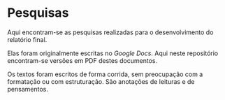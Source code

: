 # Pesquisas

Aqui encontram-se as pesquisas realizadas para o desenvolvimento do relatório final.

Elas foram originalmente escritas no _Google Docs_. Aqui neste repositório encontram-se versões em PDF destes documentos.

Os textos foram escritos de forma corrida, sem preocupação com a formatação ou com estruturação. São anotações de leituras e de pensamentos.